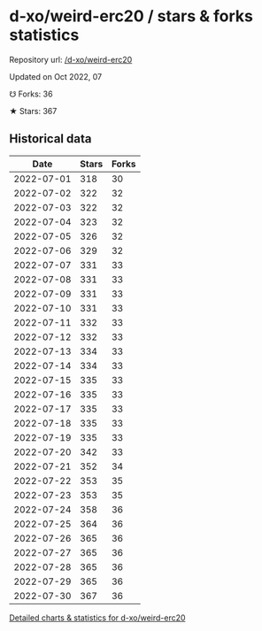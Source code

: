 # d-xo/weird-erc20 / stars & forks statistics

Repository url: [/d-xo/weird-erc20](https://github.com/d-xo/weird-erc20)

Updated on Oct 2022, 07

☋ Forks: 36

★ Stars: 367

## Historical data
| Date | Stars | Forks |
|------|-------|-------|
| 2022-07-01 | 318 | 30 | 
| 2022-07-02 | 322 | 32 | 
| 2022-07-03 | 322 | 32 | 
| 2022-07-04 | 323 | 32 | 
| 2022-07-05 | 326 | 32 | 
| 2022-07-06 | 329 | 32 | 
| 2022-07-07 | 331 | 33 | 
| 2022-07-08 | 331 | 33 | 
| 2022-07-09 | 331 | 33 | 
| 2022-07-10 | 331 | 33 | 
| 2022-07-11 | 332 | 33 | 
| 2022-07-12 | 332 | 33 | 
| 2022-07-13 | 334 | 33 | 
| 2022-07-14 | 334 | 33 | 
| 2022-07-15 | 335 | 33 | 
| 2022-07-16 | 335 | 33 | 
| 2022-07-17 | 335 | 33 | 
| 2022-07-18 | 335 | 33 | 
| 2022-07-19 | 335 | 33 | 
| 2022-07-20 | 342 | 33 | 
| 2022-07-21 | 352 | 34 | 
| 2022-07-22 | 353 | 35 | 
| 2022-07-23 | 353 | 35 | 
| 2022-07-24 | 358 | 36 | 
| 2022-07-25 | 364 | 36 | 
| 2022-07-26 | 365 | 36 | 
| 2022-07-27 | 365 | 36 | 
| 2022-07-28 | 365 | 36 | 
| 2022-07-29 | 365 | 36 | 
| 2022-07-30 | 367 | 36 | 


[Detailed charts & statistics for d-xo/weird-erc20](https://reviewgithub.com/rep/d-xo/weird-erc20)
